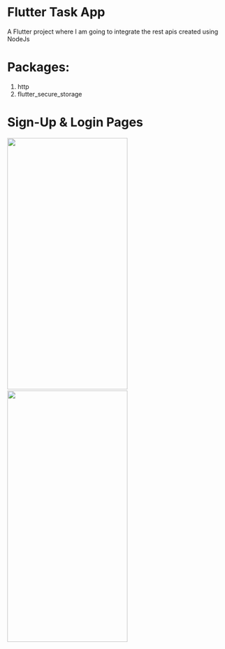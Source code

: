 # Flutter Task App

A Flutter project where I am going to integrate the rest apis created using NodeJs

# Packages:
1. http
2. flutter_secure_storage

# Sign-Up & Login Pages
<img src= "https://user-images.githubusercontent.com/63660267/148986632-a4f02df7-7472-4055-9a8b-163e6803e73f.png" width=275 height=575></img>&nbsp; &nbsp; &nbsp; &nbsp; &nbsp; &nbsp; &nbsp; &nbsp;
<img src= "https://user-images.githubusercontent.com/63660267/148986913-b55edab3-12d4-4cdd-b0ea-918478adaba3.png" width=275 height=575></img>
